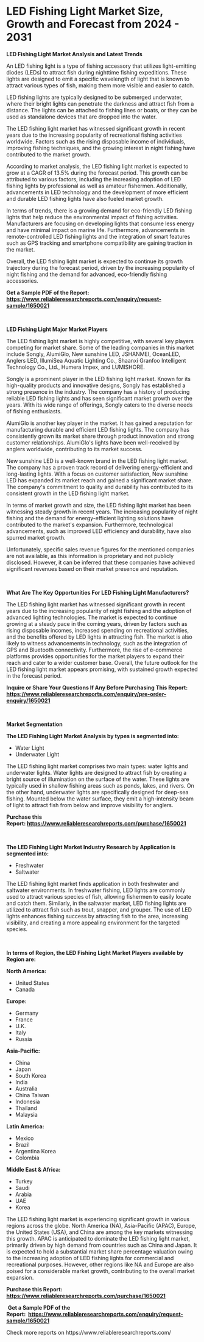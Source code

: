 <p><h1>LED Fishing Light Market Size, Growth and Forecast from 2024 - 2031</h1></p><p><strong>LED Fishing Light Market Analysis and Latest Trends</strong></p>
<p><p>An LED fishing light is a type of fishing accessory that utilizes light-emitting diodes (LEDs) to attract fish during nighttime fishing expeditions. These lights are designed to emit a specific wavelength of light that is known to attract various types of fish, making them more visible and easier to catch.</p><p>LED fishing lights are typically designed to be submerged underwater, where their bright lights can penetrate the darkness and attract fish from a distance. The lights can be attached to fishing lines or boats, or they can be used as standalone devices that are dropped into the water.</p><p>The LED fishing light market has witnessed significant growth in recent years due to the increasing popularity of recreational fishing activities worldwide. Factors such as the rising disposable income of individuals, improving fishing techniques, and the growing interest in night fishing have contributed to the market growth.</p><p>According to market analysis, the LED fishing light market is expected to grow at a CAGR of 13.5% during the forecast period. This growth can be attributed to various factors, including the increasing adoption of LED fishing lights by professional as well as amateur fishermen. Additionally, advancements in LED technology and the development of more efficient and durable LED fishing lights have also fueled market growth.</p><p>In terms of trends, there is a growing demand for eco-friendly LED fishing lights that help reduce the environmental impact of fishing activities. Manufacturers are focusing on developing lights that consume less energy and have minimal impact on marine life. Furthermore, advancements in remote-controlled LED fishing lights and the integration of smart features such as GPS tracking and smartphone compatibility are gaining traction in the market.</p><p>Overall, the LED fishing light market is expected to continue its growth trajectory during the forecast period, driven by the increasing popularity of night fishing and the demand for advanced, eco-friendly fishing accessories.</p></p>
<p><strong>Get a Sample PDF of the Report:&nbsp; <a href="https://www.reliableresearchreports.com/enquiry/request-sample/1650021">https://www.reliableresearchreports.com/enquiry/request-sample/1650021</a></strong></p>
<p>&nbsp;</p>
<p><strong>LED Fishing Light Major Market Players</strong></p>
<p><p>The LED fishing light market is highly competitive, with several key players competing for market share. Some of the leading companies in this market include Songly, AlumiGlo, New sunshine LED, JSHANMEI, OceanLED, Anglers LED, IllumiSea Aquatic Lighting Co., Shaanxi Granfoo Intelligent Technology Co., Ltd., Humera Impex, and LUMISHORE.</p><p>Songly is a prominent player in the LED fishing light market. Known for its high-quality products and innovative designs, Songly has established a strong presence in the industry. The company has a history of producing reliable LED fishing lights and has seen significant market growth over the years. With its wide range of offerings, Songly caters to the diverse needs of fishing enthusiasts.</p><p>AlumiGlo is another key player in the market. It has gained a reputation for manufacturing durable and efficient LED fishing lights. The company has consistently grown its market share through product innovation and strong customer relationships. AlumiGlo's lights have been well-received by anglers worldwide, contributing to its market success.</p><p>New sunshine LED is a well-known brand in the LED fishing light market. The company has a proven track record of delivering energy-efficient and long-lasting lights. With a focus on customer satisfaction, New sunshine LED has expanded its market reach and gained a significant market share. The company's commitment to quality and durability has contributed to its consistent growth in the LED fishing light market.</p><p>In terms of market growth and size, the LED fishing light market has been witnessing steady growth in recent years. The increasing popularity of night fishing and the demand for energy-efficient lighting solutions have contributed to the market's expansion. Furthermore, technological advancements, such as improved LED efficiency and durability, have also spurred market growth.</p><p>Unfortunately, specific sales revenue figures for the mentioned companies are not available, as this information is proprietary and not publicly disclosed. However, it can be inferred that these companies have achieved significant revenues based on their market presence and reputation.</p></p>
<p>&nbsp;</p>
<p><strong>What Are The Key Opportunities For LED Fishing Light Manufacturers?</strong></p>
<p><p>The LED fishing light market has witnessed significant growth in recent years due to the increasing popularity of night fishing and the adoption of advanced lighting technologies. The market is expected to continue growing at a steady pace in the coming years, driven by factors such as rising disposable incomes, increased spending on recreational activities, and the benefits offered by LED lights in attracting fish. The market is also likely to witness advancements in technology, such as the integration of GPS and Bluetooth connectivity. Furthermore, the rise of e-commerce platforms provides opportunities for the market players to expand their reach and cater to a wider customer base. Overall, the future outlook for the LED fishing light market appears promising, with sustained growth expected in the forecast period.</p></p>
<p><strong>Inquire or Share Your Questions If Any Before Purchasing This Report: <a href="https://www.reliableresearchreports.com/enquiry/pre-order-enquiry/1650021">https://www.reliableresearchreports.com/enquiry/pre-order-enquiry/1650021</a></strong></p>
<p>&nbsp;</p>
<p><strong>Market Segmentation</strong></p>
<p><strong>The LED Fishing Light Market Analysis by types is segmented into:</strong></p>
<p><ul><li>Water Light</li><li>Underwater Light</li></ul></p>
<p><p>The LED fishing light market comprises two main types: water lights and underwater lights. Water lights are designed to attract fish by creating a bright source of illumination on the surface of the water. These lights are typically used in shallow fishing areas such as ponds, lakes, and rivers. On the other hand, underwater lights are specifically designed for deep-sea fishing. Mounted below the water surface, they emit a high-intensity beam of light to attract fish from below and improve visibility for anglers.</p></p>
<p><strong>Purchase this Report:&nbsp;<a href="https://www.reliableresearchreports.com/purchase/1650021">https://www.reliableresearchreports.com/purchase/1650021</a></strong></p>
<p>&nbsp;</p>
<p><strong>The LED Fishing Light Market Industry Research by Application is segmented into:</strong></p>
<p><ul><li>Freshwater</li><li>Saltwater</li></ul></p>
<p><p>The LED fishing light market finds application in both freshwater and saltwater environments. In freshwater fishing, LED lights are commonly used to attract various species of fish, allowing fishermen to easily locate and catch them. Similarly, in the saltwater market, LED fishing lights are utilized to attract fish such as trout, snapper, and grouper. The use of LED lights enhances fishing success by attracting fish to the area, increasing visibility, and creating a more appealing environment for the targeted species.</p></p>
<p>&nbsp;</p>
<p><strong>In terms of Region, the LED Fishing Light Market Players available by Region are:</strong></p>
<p>
    <p> <strong> North America: </strong>
        <ul>
            <li>United States</li>
            <li>Canada</li>
        </ul>
        </p> 
    <p> <strong> Europe: </strong>
        <ul>
            <li>Germany</li>
            <li>France</li>
            <li>U.K.</li>
            <li>Italy</li>
            <li>Russia</li>
        </ul>
        </p> 
    <p> <strong> Asia-Pacific: </strong>
        <ul>
            <li>China</li>
            <li>Japan</li>
            <li>South Korea</li>
            <li>India</li>
            <li>Australia</li>
            <li>China Taiwan</li>
            <li>Indonesia</li>
            <li>Thailand</li>
            <li>Malaysia</li>
        </ul>
        </p> 
    <p> <strong> Latin America: </strong>
        <ul>
            <li>Mexico</li>
            <li>Brazil</li>
            <li>Argentina Korea</li>
            <li>Colombia</li>
        </ul>
        </p> 
    <p> <strong> Middle East & Africa: </strong>
        <ul>
            <li>Turkey</li>
            <li>Saudi</li>
            <li>Arabia</li>
            <li>UAE</li>
            <li>Korea</li>
        </ul>
    </p>
    </p>
<p><p>The LED fishing light market is experiencing significant growth in various regions across the globe. North America (NA), Asia-Pacific (APAC), Europe, the United States (USA), and China are among the key markets witnessing this growth. APAC is anticipated to dominate the LED fishing light market, primarily driven by high demand from countries such as China and Japan. It is expected to hold a substantial market share percentage valuation owing to the increasing adoption of LED fishing lights for commercial and recreational purposes. However, other regions like NA and Europe are also poised for a considerable market growth, contributing to the overall market expansion.</p></p>
<p><strong>Purchase this Report: <a href="https://www.reliableresearchreports.com/purchase/1650021">https://www.reliableresearchreports.com/purchase/1650021</a></strong></p>
<p>&nbsp;<strong>Get a Sample PDF of the Report:&nbsp;&nbsp;<a href="https://www.reliableresearchreports.com/enquiry/request-sample/1650021">https://www.reliableresearchreports.com/enquiry/request-sample/1650021</a></strong></p>
<p><strong></strong></p>
<p>Check more reports on https://www.reliableresearchreports.com/</p>